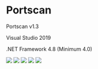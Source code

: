 # Portscan
  <p>Portscan v1.3</p>
  <p>Visual Studio 2019</p>
  <p>.NET Framework 4.8 (Minimum 4.0)</p>
  <img src="https://www.photo.herominyum.com/resimler/2020/05/30/ddGl.png" />
  <img src="https://www.photo.herominyum.com/resimler/2020/05/30/d1LU.png" />
  <img src="https://www.photo.herominyum.com/resimler/2020/05/30/dAP7.png" />
  <img src="https://www.photo.herominyum.com/resimler/2020/05/30/dNIT.png" />
  <img src="https://www.photo.herominyum.com/resimler/2020/05/30/dLwX.png" />